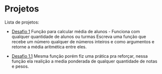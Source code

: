 # Projetos

Lista de projetos:

- [Desafio 1](https://github.com/pedrocarvh/fullstack/tree/main/desafiosJS/desafio-1)
Função para calcular média de alunos - Funciona com qualquer quantidade de alunos ou turmas
Escreva uma função que recebe um número qualquer de números inteiros e como argumentos e retorne a média aritmética entre eles.

- [Desafio 1.1](https://github.com/pedrocarvh/fullstack/tree/main/desafiosJS/desafio-1.1)
  Mesma função porém fiz uma prática pra reforçar, nessa função ela realição a media ponderada de qualquer quantidade de notas e pesos.



